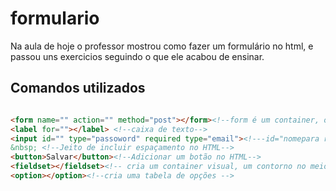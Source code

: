 # formulario

Na aula de hoje o professor mostrou como fazer um formulário no html, e passou uns exercicios seguindo o que ele acabou de ensinar.

## Comandos utilizados
```html

<form name="" action="" method="post"></form><!--form é um container, onde armazena os dados, name é o nome do formulário, action é para o arquivo será mandado apertando o botão, method é forma de envio-->
<label for=""></label> <!--caixa de texto-->
<input id="" type="passoword" required type="email"><!---id="nomepara receber o for" type="Define o tipo de texto inserido, required informa o usuario que aquela parte que ele não preencheu é obrigatório, e o com o type email informa quando falta algo no meio"-->
&nbsp; <!--Jeito de incluir espaçamento no HTML-->
<button>Salvar</button><!--Adicionar um botão no HTML-->
<fieldset></fieldset><!-- cria um container visual, um contorno no meio dos dois -->
<option></option><!--cria uma tabela de opções -->


```